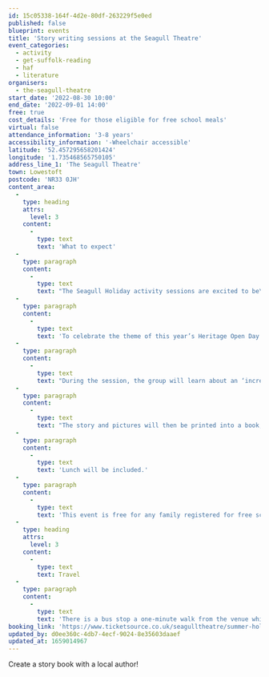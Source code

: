 ```yaml
---
id: 15c05338-164f-4d2e-80df-263229f5e0ed
published: false
blueprint: events
title: 'Story writing sessions at the Seagull Theatre'
event_categories:
  - activity
  - get-suffolk-reading
  - haf
  - literature
organisers:
  - the-seagull-theatre
start_date: '2022-08-30 10:00'
end_date: '2022-09-01 14:00'
free: true
cost_details: 'Free for those eligible for free school meals'
virtual: false
attendance_information: '3-8 years'
accessibility_information: '-Wheelchair accessible'
latitude: '52.457295658201424'
longitude: '1.735468565750105'
address_line_1: 'The Seagull Theatre'
town: Lowestoft
postcode: 'NR33 0JH'
content_area:
  -
    type: heading
    attrs:
      level: 3
    content:
      -
        type: text
        text: 'What to expect'
  -
    type: paragraph
    content:
      -
        type: text
        text: "The Seagull Holiday activity sessions are excited to be\_offering three extra sessions........."
  -
    type: paragraph
    content:
      -
        type: text
        text: 'To celebrate the theme of this year’s Heritage Open Day Festival – Incredible Inventions – Get Suffolk Reading is giving children in Lowestoft the chance to create a story book!'
  -
    type: paragraph
    content:
      -
        type: text
        text: "During the session, the group will learn about an ‘incredible invention’ from Lowestoft and will work with local author Nigel Lungenmuss-Ward to write a short story.\_ An illustrator will help the children create drawings to bring their new tale to life!"
  -
    type: paragraph
    content:
      -
        type: text
        text: "The story and pictures will then be printed into a book, with all attendees receiving a copy, and will feature at the Heritage Open Day Festival in September. With some drama\_exercises and games to finish, this will be a fantastic way to finish off the school holidays."
  -
    type: paragraph
    content:
      -
        type: text
        text: 'Lunch will be included.'
  -
    type: paragraph
    content:
      -
        type: text
        text: 'This event is free for any family registered for free school meals. (£22 per session for non-eligible.)'
  -
    type: heading
    attrs:
      level: 3
    content:
      -
        type: text
        text: Travel
  -
    type: paragraph
    content:
      -
        type: text
        text: 'There is a bus stop a one-minute walk from the venue which is serviced by the Coastal Clipper and Coastlink Buses. There are three public car parks nearby.'
booking_link: 'https://www.ticketsource.co.uk/seagulltheatre/summer-holiday-writing-and-drama-activity/e-lpoqoy'
updated_by: d0ee360c-4db7-4ecf-9024-8e35603daaef
updated_at: 1659014967
---
```

Create a story book with a local author!